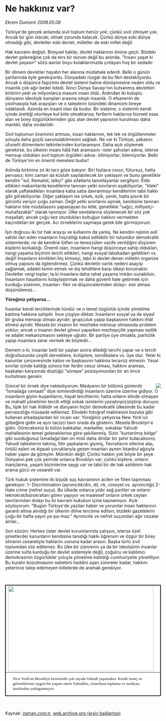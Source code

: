 # Ne hakkınız var?

*Ekrem Dumanlı 2008.05.08*

<tr><td class="metin" colspan="2" style="padding-top: 20px; padding-left: 5px; padding-right: 10px;">Türkiye'de gerçek anlamda sivil toplum henüz yok; çünkü sivil zihniyet yok. Ancak bir gün olacak; olmak zorunda kalacak. Çünkü dünya eski dünya olmadığı gibi, devletler eski devlet, milletler de eski millet değil.</td></tr><tr><td class="metin" colspan="2" style="padding-top: 20px; padding-left: 5px; padding-right: 10px;"><p><p>Hak kavramı değişti. Bireysel haklar, devlet haklarının önüne geçti. Bizdeki devlet geleneğine çok da ters bir durum değil bu aslında. "İnsanı yaşat ki devlet yaşasın" sözü asırlar boyu kulaklarımızda çınlayan hoş bir sedadır.
<p>Bir dönem devletler hayatın her alanına müdahale ederdi. Belki o günün şartlarında öyle gerekiyordu. Dünyadaki rüzgâr da bu fikri destekliyordu. Ancak o düşünce faşizmin devlet sistemi haline dönüşmesine neden oldu ve insanlık çok ağır bedel ödedi. İkinci Dünya Savaşı'nın kutsanmış devletleri birbirini yedi ve milyonlarca masum insan öldü. Ardından iki kutuplu dünyanın ideolojik kampları arasına sıkıştı insanlık. O efsanenin de yıkılmasıyla hak arayışları ve o taleplerin özündeki dinamizm bireye odaklandı. Aslında en insanî olan da budur. Bir sisteme, o sistemin kendi içinde ürettiği otoriteye kul köle olmaktansa; fertlerin haklarına hizmeti esas alan ve birey özgürlüklerinden güç alan devlet yapısının kurulması daha mantıkî, daha vicdanîdir.
<p>Sivil toplumun öneminin artması, insan haklarının, tek tek ve örgütlenmeler yoluyla daha güçlü savunulabilmesini sağladı. Ne var ki Türkiye, yakasını ufunetli dönemlerin telkinlerinden kurtaramıyor. Daha açık söylemek gerekirse, bu ülkenin insanı hâlâ hak aramasını -ister şahısları adına, isterse mensup oldukları sivil toplum örgütleri adına- bilmiyorlar; bilemiyorlar. Belki de Türkiye'nin en önemli meselesi budur! 
<p>Aslında birbirine zıt iki tarz göze batıyor: Biri fazlaca cesur, fütursuz, hatta pervasız; kimi zaman da küstah sayılabilecek bir yaklaşım ve bunu genellikle kendini "sol, Kemalist, laikçi" gibi sıfatlarla tanımlayanlar sergiliyor. Elde ettikleri makamlarda kendilerine tanınan yetki sınırlarını aşabiliyorlar, "öteki" olarak yaftaladıkları insanlara kaba saba davranmayı kendilerinin tabii hakkı gibi görebiliyorlar. Diğer yaklaşım ise ürkek, ezik, yenik, hatta pısırık bir görüntü veriyor çoğu zaman. Değil yetki sınırlarını aşmak, kendisine tanınan hakların bile müdafaasını yapamayan bu kitle, genellikle "sağcı, milliyetçi-muhafazakâr" olarak tanınıyor. Ülke sevdalarına söylenecek bir söz yok maşallah; ancak çoğu kez oturdukları koltuğun hakkını vermekten kaçındıkları bir gerçek. Acı örneklerini saymaya gerek bile görmüyorum.
<p>İşin doğrusu iki tür hak arayışı ve kullanımı da yanlış. Ne kendini rejimin aslî sahibi ilan eden insanların hoyratlığı kabul edilebilir bir tutumdur demokratik sistemlerde; ne de kendine lütfen ve tenezzülen vazife verildiğini düşünen kişilerin korkaklığı. Önemli olan, insanların hangi düşünceye sahip oldukları, hangi yaşama biçimini tercih ettikleri, hangi sosyal tabakadan geldikleri vs. değil! İnsanların kimlikleri hiç kimseyi, tabii ki devlet denen milletin organize olmuş yapısını da ilgilendirmez. Çünkü devletin varlık nedeni asayişi sağlamak, adaleti temin etmek ve dış tehditlere karşı ülkeyi korumaktır. Devletler vergi toplar; ta ki insanlara daha rahat yaşama imkânı sunabilsin. İnsanların hayatlarını kolaylaştırmak ve daha güvenli hale getirmek için kurduğu sistemin, insanları -fikir ve düşüncelerinden dolayı- esir alması düşünülemez...
<p>
<p><b>Yüreğiniz yetiyorsa...</b>
<p>İnsanlar kendi tercihlerinde hürdür ve o temel özgürlük içinde yönetime katılma hakkına sahiptir. İnce çizgiye dikkat: İnsanların sosyal ya da siyasî bir gruba mensup olması ayrıdır; grupçuluk yapıp başkasının hakkını ihlâl etmesi ayrıdır. Mesela bir insanın bir mezhebe mensup olmasında problem yoktur; ancak o insanın devlet görevi yaparken mezhepçilik yapması eşitlik ve adalet mekanizmasını sekteye uğratır. Bir partiye üye olmakla, particilik yapıp insanlara zarar vermek de böyledir...
<p>Demem o ki, insanlar belli bir yaştan sonra dilediği tercihi yapar ve o tercih doğrultusunda çeşitli derneklere, kulüplere, sendikalara vs. üye olur. Yeter ki kanunlar çerçevesinde kalsın ve başkasının hakkına tecavüz etmesin. Yasal sınırlar içinde kaldığı sürece her ferdin cesur olması, hakkını araması, başkaları karşısında düştüğü "sünepe" pozisyonundan bir an önce kurtulması gerekir.
<p>
<p align="center"><img align="right" border="0" src="http://web.archive.org/web/20080716050537im_/http://medya.zaman.com.tr/2008/05/08/kupur.jpg"/></p>
<p>Güncel bir örnek diye naklediyorum: Medyanın bir bölümü günlerdir "İsmailağa cemaati" diye isimlendirdiği insanların üzerine üzerine gidiyor. O insanların giyim-kuşamlarını, hayat tercihlerini; hatta onların elinde olmayan ve mahallî yönetimin tercih ettiği sokak isimlerini yazıştırıp/çiziştirip duruyor. Bu, tipik bir hak ihlâlidir ve dünyanın hiçbir demokratik ülkesinde bu kadar pervasızlığa müsaade edilemez. Elindeki fotoğraf makinesini bazuka gibi kullanan arkadaşlardan bir ricam var: Yüreğiniz yetiyorsa New York'un göbeğine gidin ve aynı tacizci tavrı orada da gösterin. Mesela Brooklyn'e gidin. Göreceksiniz ki bütün bakkallar, marketler, sokaklar Yahudi mahallesinin temel geleneklerine göre şekillenmiş. Sizin "kurtarılmış bölge" gibi sunduğunuz İsmailağa'dan on misli daha dindar bir şehir bulacaksınız. Yahudi takkelerini takmış, fötr şapkalarını giymiş, Tevratlarını ellerine alıp, örtülü eşleri ve kippalı çocuklarıyla gezen insanları aynen İstanbul ağzıyla haber yapın da göreyim. Mümkün değil. Çünkü hakkın yok böyle bir şeye. Dünyanın pek çok yerinde onlarca Brooklyn var; çünkü kişilere, onların inançlarına, yaşam biçimlerine saygı var ve tabii bir de hak sahibinin hak arama gücü ve cesareti var.
<p>Türk hukuk sistemine iki büyük suç kavramının acilen ve fiilen taşınması gerekiyor: 1- Discrimination (ayrımcılık/din, dil, ırk, cinsiyet vs. ayrımcılığı) 2- Hate crime (nefret suçu). Bu ülkede onlarca yıldır sağ partiler ve onların teknokrat/bürokratları görev yapıyor ve maalesef onların ürkek ceylan tavırlarından dolayı bu iki kavram hukukun içine taşınamıyor. Açık söylüyorum: "Bugün Türkiye'de yazılan haber ve yorumlar insan haklarının garanti altına alındığı bir ülkenin diline tercüme edilsin; bizdeki gazetelerin çoğu bir hafta yayın ya-pa-maz." Ayrımcılık ve nefret suçundan ağır cezalar alırlar...
<p>Son sözüm: Herkes (ister devlet kurumlarında çalışsın, isterse özel şirketlerde) kanunların kendisine tanıdığı hakkı öğrensin ve özgür bir birey olmanın cesaretiyle haklarını sonuna kadar arasın. Başka türlü sivil toplumdan söz edilemez. Bu ülke bir zümrenin ya da bir ideolojinin insanlar üzerine sulta kurduğu bir devlet sistemiyle değil, çoğulcu ve katılımcı demokrasinin özgürlükler yoluyla yönetime katıldığı cumhuriyetle yönetiliyor. Bu kuralın bozulmasının sebebini haddini aşan zümreler kadar, hakkını yeterince talep edemeyen kitlelerde de aramak gerekiyor.
<p><br/>
<table bgcolor="#FFFFFF" border="1" bordercolor="#000000" cellpadding="0" style="border-collapse: collapse" width="470">
<tr>
<td>
<img border="0" height="275" src="http://web.archive.org/web/20080716050537im_/http://medya.zaman.com.tr/2008/05/08/yorum.jpg" width="470"/></td>
</tr>
<tr>
<td>
<p style="margin-left: 15px; margin-right: 10px; margin-top: 10px; margin-bottom: 10px">
<font face="Verdana" size="2">New York'un Brooklyn kesiminde çok sayıda 
		Yahudi yaşamakta. Kendi inanç ve geleneklerine uygun bir yaşam süren 
		Yahudiler, Amerikan toplumu ve medyası tarafından yadırganmıyor.</font></p></td>
</tr>
</table>
<br/></p></p></p></p></p></p></p></p></p></p></p></p></p></p></p></td></tr>

Kaynak: [zaman.com.tr](http://zaman.com.tr/yazar.do?yazino=686621), [web.archive.org (arşiv bağlantısı)](http://web.archive.org/web/20080716050537/http://zaman.com.tr:80/yazar.do?yazino=686621)
